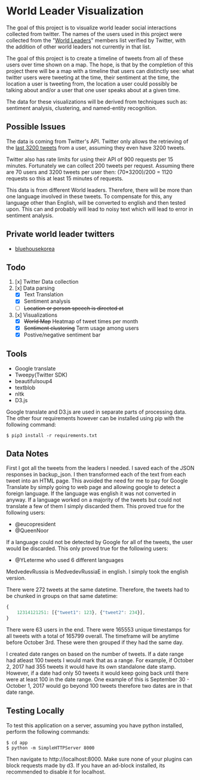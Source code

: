 # World Leader Visualization

The goal of this project is to visualize world leader social interactions collected from twitter.
The names of the users used in this project were collected from the "[World Leaders](https://twitter.com/verified/lists/world-leaders/members?lang=en)" members list verified by Twitter, with the addition of other world leaders not currently in that list.

The goal of this project is to create a timeline of tweets from all of these users over time shown on a map.
The hope, is that by the completion of this project there will be a map with a timeline that users can distinctly see: what twitter users were tweeting at the time, their sentiment at the time, the location a user is tweeting from, the location a user could possibly be talking about and/or a user that one user speaks about at a given time.

The data for these visualizations will be derived from techniques such as: sentiment analysis, clustering, and named-entity recognition.

## Possible Issues

The data is coming from Twitter's API.
Twitter only allows the retrieving of the [last 3200 tweets](https://dev.twitter.com/rest/reference/get/statuses/user_timeline) from a user, assuming they even have 3200 tweets.

Twitter also has rate limits for using their API of 900 requests per 15 minutes.
Fortunately we can collect 200 tweets per request. Assuming there are 70 users and 3200 tweets per user then: (70*3200)/200 = 1120 requests so this at least 15 minutes of requests.

This data is from different World leaders. Therefore, there will be more than one language involved in these tweets.
To compensate for this, any language other than English, will be converted to english and then tested upon. This can and probably will lead to noisy text which will lead to error in sentiment analysis.

## Private world leader twitters

- [bluehousekorea](https://twitter.com/bluehousekorea)

## Todo

1. [x] Twitter Data collection
2. [x] Data parsing
	- [x] Text Translation
	- [x] Sentiment analysis
	- [ ] ~~Location or person speech is directed at~~
3. [x] Visualizations
	- [x] ~~World Map~~ Heatmap of tweet times per month
	- [x] ~~Sentiment clustering~~ Term usage among users
	- [x] Postive/negative sentiment bar

## Tools

- Google translate
- Tweepy(Twitter SDK)
- beautifulsoup4
- textblob
- nltk
- D3.js

Google translate and D3.js are used in separate parts of processing data.
The other four requirements however can be installed using pip with the following command:

```shell
$ pip3 install -r requirements.txt
```

## Data Notes

First I got all the tweets from the leaders I needed.
I saved each of the JSON responses in backup_json.
I then transformed each of the text from each tweet into an HTML page.
This avoided the need for me to pay for Google Translate by simply going to web page and allowing google to detect a foreign language.
If the language was english it was not converted in anyway.
If a language worked on a majority of the tweets but could not translate a few of them I simply discarded them.
This proved true for the following users:
- @eucopresident
- @QueenNoor

If a language could not be detected by Google for all of the tweets, the user would be discarded.
This only proved true for the following users:
- @YLeterme who used 6 different languages

MedvedevRussia is MedvedevRussiaE in english.
I simply took the english version.

There were 272 tweets at the same datetime.
Therefore, the tweets had to be chunked in groups on that same datetime:

```Javascript
{
	12314121251: [{"tweet1": 123}, {"tweet2": 234}],
}
```

There were 63 users in the end.
There were 165553 unique timestamps for all tweets with a total of 165799 overall.
The timeframe will be anytime before October 3rd.
These were then grouped if they had the same day.

I created date ranges on based on the number of tweets.
If a date range had atleast 100 tweets I would mark that as a range.
For example, if October 2, 2017 had 355 tweets it would have its own standalone date stamp.
However, if a date had only 50 tweets it would keep going back until there were at least 100 in the date range.
One example of this is September 30 - October 1, 2017 would go beyond 100 tweets therefore two dates are in that date range.

## Testing Locally

To test this application on a server, assuming you have python installed, perform the following commands:

```
$ cd app
$ python -m SimpleHTTPServer 8000
```

Then navigate to http://localhost:8000.
Make sure none of your plugins can block requests made by d3.
If you have an ad-block installed, its recommended to disable it for localhost.
